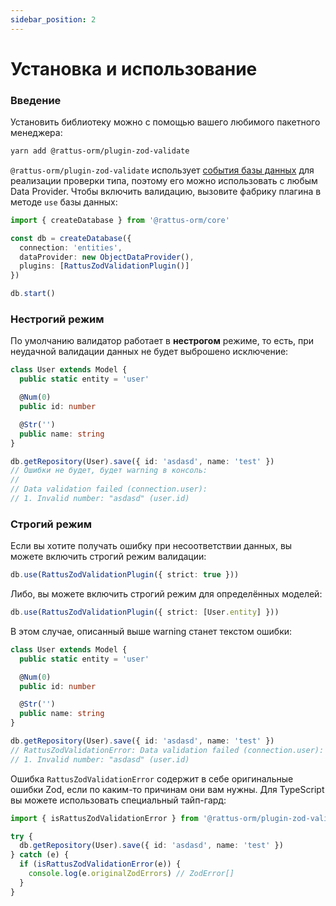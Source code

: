 ```yaml
---
sidebar_position: 2
---
```


# Установка и использование

### Введение

Установить библиотеку можно с помощью вашего любимого пакетного менеджера: 
```bash
yarn add @rattus-orm/plugin-zod-validate
```

`@rattus-orm/plugin-zod-validate` использует [события базы данных](/docs/docs-core/events) 
для реализации проверки типа, поэтому его можно использовать с любым Data Provider. Чтобы 
включить валидацию, вызовите фабрику плагина в методе `use` базы данных:

```typescript
import { createDatabase } from '@rattus-orm/core'

const db = createDatabase({
  connection: 'entities',
  dataProvider: new ObjectDataProvider(),
  plugins: [RattusZodValidationPlugin()]
})

db.start()
```

### Нестрогий режим

По умолчанию валидатор работает в **нестрогом** режиме, то есть, при неудачной валидации данных
не будет выброшено исключение:

```typescript
class User extends Model {
  public static entity = 'user'

  @Num(0)
  public id: number

  @Str('')
  public name: string
}

db.getRepository(User).save({ id: 'asdasd', name: 'test' })
// Ошибки не будет, будет warning в консоль: 
// 
// Data validation failed (connection.user):
// 1. Invalid number: "asdasd" (user.id)
```

### Строгий режим
Если вы хотите получать ошибку при несоответствии данных, вы можете включить строгий
режим валидации: 
```typescript
db.use(RattusZodValidationPlugin({ strict: true }))
```
Либо, вы можете включить строгий режим для определённых моделей: 
```typescript
db.use(RattusZodValidationPlugin({ strict: [User.entity] }))
```
В этом случае, описанный выше warning станет текстом ошибки: 
```typescript
class User extends Model {
  public static entity = 'user'

  @Num(0)
  public id: number

  @Str('')
  public name: string
}

db.getRepository(User).save({ id: 'asdasd', name: 'test' })
// RattusZodValidationError: Data validation failed (connection.user):
// 1. Invalid number: "asdasd" (user.id)
```

Ошибка `RattusZodValidationError` содержит в себе оригинальные ошибки Zod, если по каким-то
причинам они вам нужны. Для TypeScript вы можете использовать специальный тайп-гард: 

```typescript
import { isRattusZodValidationError } from '@rattus-orm/plugin-zod-validate'

try {
  db.getRepository(User).save({ id: 'asdasd', name: 'test' })
} catch (e) {
  if (isRattusZodValidationError(e)) {
    console.log(e.originalZodErrors) // ZodError[]
  }
}
```
